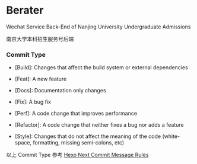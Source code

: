 # Berater

Wechat Service Back-End of Nanjing University Undergraduate Admissions

南京大学本科招生服务号后端

### Commit Type

- \[Build\]: Changes that affect the build system or external dependencies

- \[Feat\]: A new feature

- \[Docs\]: Documentation only changes

- \[Fix\]: A bug fix

- \[Perf\]: A code change that improves performance

- \[Refactor\]: A code change that neither fixes a bug nor adds a feature

- \[Style\]: Changes that do not affect the meaning of the code (white-space, formatting, missing semi-colons, etc)

以上 Commit Type 参考 [Hexo Next Commit Message Rules](https://github.com/theme-next/hexo-theme-next/blob/master/.github/CONTRIBUTING.md#commit-messages-rules)
